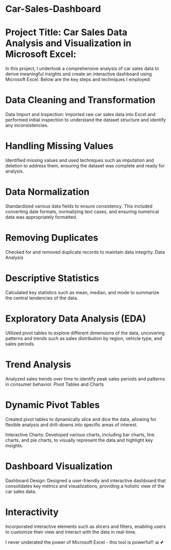 # Car-Sales-Dashboard

# Project Title: Car Sales Data Analysis and Visualization in Microsoft Excel:  

In this project, I undertook a comprehensive analysis of car sales data to derive meaningful insights and create an interactive dashboard using Microsoft Excel. Below are the key steps and techniques I employed:

# Data Cleaning and Transformation

Data Import and Inspection:
Imported raw car sales data into Excel and performed initial inspection to understand the dataset structure and identify any inconsistencies.

# Handling Missing Values
Identified missing values and used techniques such as imputation and deletion to address them, ensuring the dataset was complete and ready for analysis.

# Data Normalization
Standardized various data fields to ensure consistency. This included converting date formats, normalizing text cases, and ensuring numerical data was appropriately formatted.

# Removing Duplicates 
Checked for and removed duplicate records to maintain data integrity.
Data Analysis

# Descriptive Statistics
 Calculated key statistics such as mean, median, and mode to summarize the central tendencies of the data.

# Exploratory Data Analysis (EDA)
Utilized pivot tables to explore different dimensions of the data, uncovering patterns and trends such as sales distribution by region, vehicle type, and sales periods.

# Trend Analysis
Analyzed sales trends over time to identify peak sales periods and patterns in consumer behavior.
Pivot Tables and Charts

# Dynamic Pivot Tables 
Created pivot tables to dynamically slice and dice the data, allowing for flexible analysis and drill-downs into specific areas of interest.

Interactive Charts: Developed various charts, including bar charts, line charts, and pie charts, to visually represent the data and highlight key insights.

# Dashboard Visualization

Dashboard Design: Designed a user-friendly and interactive dashboard that consolidates key metrics and visualizations, providing a holistic view of the car sales data.

# Interactivity
Incorporated interactive elements such as slicers and filters, enabling users to customize their view and interact with the data in real-time.

I never underated the power of Microsoft Excel - this tool is powerful!! 📊 💕
